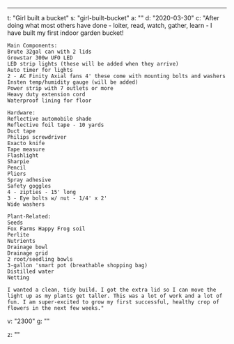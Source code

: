 ---
t: "Girl built a bucket"
s: "girl-built-bucket"
a: ""
d: "2020-03-30"
c: "After doing what most others have done - loiter, read, watch, gather, learn - I have built my first indoor garden bucket! 

    Main Components:
    Brute 32gal can with 2 lids
    Growstar 300w UFO LED
    LED strip lights (these will be added when they arrive)
    Auto timer for lights
    2 - AC Finity Axial fans 4' these come with mounting bolts and washers
    Insten temp/humidity gauge (will be added)
    Power strip with 7 outlets or more
    Heavy duty extension cord
    Waterproof lining for floor

    Hardware:
    Reflective automobile shade
    Reflective foil tape - 10 yards 
    Duct tape
    Philips screwdriver
    Exacto knife
    Tape measure
    Flashlight
    Sharpie
    Pencil
    Pliers
    Spray adhesive
    Safety goggles
    4 - zipties - 15' long
    3 - Eye bolts w/ nut - 1/4' x 2'
    Wide washers

    Plant-Related:
    Seeds
    Fox Farms Happy Frog soil
    Perlite
    Nutrients
    Drainage bowl
    Drainage grid
    2 root/seedling bowls
    3-gallon 'smart pot (breathable shopping bag)
    Distilled water
    Netting

    I wanted a clean, tidy build. I got the extra lid so I can move the light up as my plants get taller. This was a lot of work and a lot of fun. I am super-excited to grow my first successful, healthy crop of flowers in the next few weeks."
v: "2300"
g: ""

z: ""
